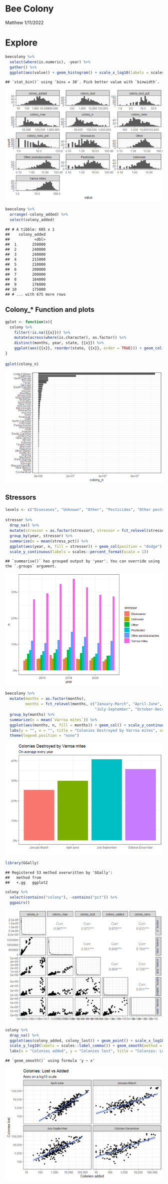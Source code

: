 Bee Colony
================
Matthew
1/11/2022

# Explore

``` r
beecolony %>%
  select(where(is.numeric), -year) %>%
  gather() %>%
  ggplot(aes(value)) + geom_histogram() + scale_x_log10(labels = scales::comma) + facet_wrap(~key, scales = "free", ncol = 3)
```

    ## `stat_bin()` using `bins = 30`. Pick better value with `binwidth`.

![](Bees_files/figure-gfm/unnamed-chunk-1-1.png)<!-- -->

``` r
beecolony %>%
  arrange(-colony_added) %>%
  select(colony_added)
```

    ## # A tibble: 685 x 1
    ##    colony_added
    ##           <dbl>
    ##  1       250000
    ##  2       240000
    ##  3       240000
    ##  4       215000
    ##  5       210000
    ##  6       200000
    ##  7       200000
    ##  8       184000
    ##  9       176000
    ## 10       175000
    ## # ... with 675 more rows

## Colony\_\* Function and plots

``` r
gplot <- function(x){
  colony %>%
    filter(!is.na({{x}})) %>%
    mutate(across(where(is.character), as.factor)) %>%
    distinct(months, year, state, {{x}}) %>%
    ggplot(aes({{x}}, reorder(state, {{x}}, order = TRUE))) + geom_col() + labs(y = "")
}

gplot(colony_n)
```

![](Bees_files/figure-gfm/unnamed-chunk-2-1.png)<!-- -->

## Stressors

``` r
levels <- c("Disesases", "Unknown", "Other", "Pesticides", "Other pests/parasites", "Varroa mites")

stressor %>%
  drop_na() %>%
  mutate(stressor = as.factor(stressor), stressor = fct_relevel(stressor, levels = levels)) %>%
  group_by(year, stressor) %>%
  summarize(n = mean(stress_pct)) %>%
  ggplot(aes(year, n, fill = stressor)) + geom_col(position = "dodge") + 
  scale_y_continuous(labels = scales::percent_format(scale = 1))
```

    ## `summarise()` has grouped output by 'year'. You can override using the `.groups` argument.

![](Bees_files/figure-gfm/unnamed-chunk-3-1.png)<!-- -->

``` r
beecolony %>%
  mutate(months = as.factor(months), 
         months = fct_relevel(months, c("January-March", "April-June", 
                                        "July-September", "October-December"))) %>%
  group_by(months) %>%
  summarize(n = mean(`Varroa mites`)) %>%
  ggplot(aes(months, n, fill = months)) + geom_col() + scale_y_continuous(labels = scales::percent_format(scale = 1)) +
  labs(y = "", x = "", title = "Colonies Destroyed by Varroa mites", subtitle = "On average every year" ) +
  theme(legend.position = "none")
```

![](Bees_files/figure-gfm/unnamed-chunk-4-1.png)<!-- -->

``` r
library(GGally)
```

    ## Registered S3 method overwritten by 'GGally':
    ##   method from   
    ##   +.gg   ggplot2

``` r
colony %>%
  select(contains("colony"), -contains("pct")) %>%
  ggpairs()
```

![](Bees_files/figure-gfm/unnamed-chunk-5-1.png)<!-- -->

``` r
colony %>%
  drop_na() %>%
  ggplot(aes(colony_added, colony_lost)) + geom_point() + scale_x_log10(labels = scales::label_comma()) +
  scale_y_log10(labels = scales::label_comma()) + geom_smooth(method = "lm") + facet_wrap(~months) +
  labs(x = "Colonies added", y = "Colonies lost", title = "Colonies: Lost vs Added", subtitle = "Axes on a log10 scale")
```

    ## `geom_smooth()` using formula 'y ~ x'

![](Bees_files/figure-gfm/unnamed-chunk-6-1.png)<!-- -->
